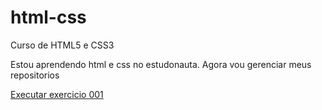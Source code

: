 # html-css
 Curso de HTML5 e CSS3

 Estou aprendendo html e css no estudonauta.
 Agora vou gerenciar meus repositorios

<a href="https://otavioborges1991.github.io/html-css/modulo01/exercicios/ex001/index.html">Executar exercicio 001</a>